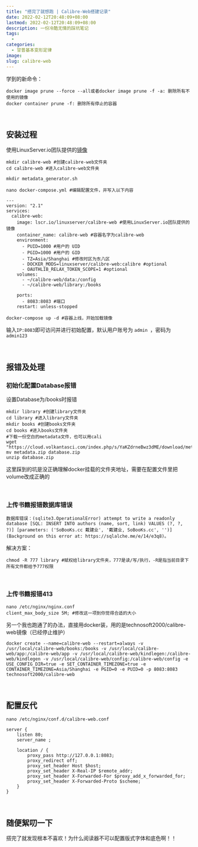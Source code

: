 ```yaml
---
title: "搭完了就想跑 | Calibre-Web搭建记录"
date: 2022-02-12T20:48:09+08:00
lastmod: 2022-02-12T20:48:09+08:00
description: 一份冷酷无情的踩坑笔记
tags:
  - 
categories:
  - 甘普基本变形定律
image: 
slug: calibre-web
---
```


学到的新命令：

```
docker image prune --force --all或者docker image prune -f -a: 删除所有不使用的镜像
docker container prune -f: 删除所有停止的容器
```

<br>

## 安装过程 

使用LinuxServer.io团队提供的[镜像](https://hub.docker.com/r/linuxserver/calibre-web)

```
mkdir calibre-web #创建calibre-web文件夹
cd calibre-web #进入calibre-web文件夹

mkdir metadata_generator.sh
```

```
nano docker-compose.yml #编辑配置文件，并写入以下内容
```

```
---
version: "2.1"
services:
  calibre-web:
    image: lscr.io/linuxserver/calibre-web #使用LinuxServer.io团队提供的镜像
    container_name: calibre-web #容器名字为calibre-web
    environment:
      - PUID=1000 #用户的 UID
      - PGID=1000 #用户的 GID
      - TZ=Asia/Shanghai #修改时区为东八区
      - DOCKER_MODS=linuxserver/calibre-web:calibre #optional
      - OAUTHLIB_RELAX_TOKEN_SCOPE=1 #optional
    volumes:
      - ~/calibre-web/data:/config
      - ~/calibre-web/library:/books
      
    ports:
      - 8083:8083 #端口
    restart: unless-stopped
```

```
docker-compose up -d #容器上线，开始加载镜像
```

输入`IP:8083`即可访问并进行初始配置，默认用户账号为 `admin `，密码为 `admin123`

<br>

## 报错及处理

### 初始化配置Database报错

设置Database为/books时报错

```
mkdir library #创建library文件夹
cd library #进入library文件夹
mkdir books #创建books文件夹
cd books #进入books文件夹
#下载一份空白的metadata文件，也可以用cali
wget "https://cloud.volkantasci.com/index.php/s/YaKZdrneBwz3dME/download/metadata.zip" 
mv metadata.zip database.zip
unzip database.zip
```

这里踩到的坑是没正确理解docker挂载的文件夹地址，需要在配置文件里把volume改成正确的

<br>

### 上传书籍报错数据库错误

```
数据库错误：(sqlite3.OperationalError) attempt to write a readonly database [SQL: INSERT INTO authors (name, sort, link) VALUES (?, ?, ?)] [parameters: ('SoBooKs.cc 戴建业', '戴建业, SoBooKs.cc', '')] (Background on this error at: https://sqlalche.me/e/14/e3q8)。
```

解决方案：

```
chmod -R 777 library #赋权给library文件夹，777是读/写/执行，-R是指当前目录下所有文件都给予777权限
```

<br>

### 上传书籍报错413

```
nano /etc/nginx/nginx.conf
client_max_body_size 5M; #修改这一项到你觉得合适的大小
```

另一个我也跑通了的办法，直接用docker装，用的是technosoft2000/calibre-web镜像（已经停止维护）

```
docker create --name=calibre-web --restart=always -v /usr/local/calibre-web/books:/books -v /usr/local/calibre-web/app:/calibre-web/app -v /usr/local/calibre-web/kindlegen:/calibre-web/kindlegen -v /usr/local/calibre-web/config:/calibre-web/config -e USE_CONFIG_DIR=true -e SET_CONTAINER_TIMEZONE=true -e CONTAINER_TIMEZONE=Asia/Shanghai -e PGID=0 -e PUID=0 -p 8083:8083 technosoft2000/calibre-web
```

<br>

## 配置反代

```
nano /etc/nginx/conf.d/calibre-web.conf
```

```
server {
    listen 80;
    server_name ;

    location / {
        proxy_pass http://127.0.0.1:8083;    
        proxy_redirect off;
        proxy_set_header Host $host;
        proxy_set_header X-Real-IP $remote_addr;
        proxy_set_header X-Forwarded-For $proxy_add_x_forwarded_for;
        proxy_set_header X-Forwarded-Proto $scheme;
    }
}
```

<br>

## 随便絮叨一下

搭完了就发现根本不喜欢！为什么阅读器不可以配置版式字体和底色啊！！

<br>
